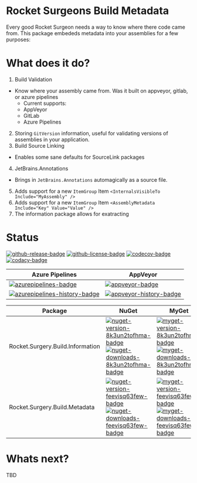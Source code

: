 # Rocket Surgeons Build Metadata

Every good Rocket Surgeon needs a way to know where there code came from.  This package embededs metadata into your assemblies for a few purposes:


# What does it do?
1) Build Validation
  * Know where your assembly came from.  Was it built on appveyor, gitlab, or azure pipelines
    * Current supports:
    * AppVeyor
    * GitLab
    * Azure Pipelines
2) Storing `GitVersion` information, useful for validating versions of assemblies in your application.
3) Build Source Linking
  * Enables some sane defaults for SourceLink packages
4) JetBrains.Annotations
  * Brings in `JetBrains.Annotations` automagically as a source file.
5) Adds support for a new `ItemGroup` Item `<InternalsVisibleTo Include="MyAssembly" />`
5) Adds support for a new `ItemGroup` Item `<AssemblyMetadata Include="Key" Value="Value" />`
6) The information package allows for exatracting

# Status
<!-- badges -->
[![github-release-badge]][github-release]
[![github-license-badge]][github-license]
[![codecov-badge]][codecov]
[![codacy-badge]][codacy]
<!-- badges -->

<!-- history badges -->
| Azure Pipelines | AppVeyor |
| --------------- | -------- |
| [![azurepipelines-badge]][azurepipelines] | [![appveyor-badge]][appveyor] |
| [![azurepipelines-history-badge]][azurepipelines-history] | [![appveyor-history-badge]][appveyor-history] |
<!-- history badges -->

<!-- nuget packages -->
| Package | NuGet | MyGet |
| ------- | ----- | ----- |
| Rocket.Surgery.Build.Information | [![nuget-version-8k3un2tofhma-badge]![nuget-downloads-8k3un2tofhma-badge]][nuget-8k3un2tofhma] | [![myget-version-8k3un2tofhma-badge]![myget-downloads-8k3un2tofhma-badge]][myget-8k3un2tofhma] |
| Rocket.Surgery.Build.Metadata | [![nuget-version-feevisq63few-badge]![nuget-downloads-feevisq63few-badge]][nuget-feevisq63few] | [![myget-version-feevisq63few-badge]![myget-downloads-feevisq63few-badge]][myget-feevisq63few] |
<!-- nuget packages -->

# Whats next?
TBD

<!-- generated references -->
[github-release]: https://github.com/RocketSurgeonsGuild/Build/releases/latest
[github-release-badge]: https://img.shields.io/github/release/RocketSurgeonsGuild/Build.svg?logo=github&style=flat "Latest Release"
[github-license]: https://github.com/RocketSurgeonsGuild/Build/blob/master/LICENSE
[github-license-badge]: https://img.shields.io/github/license/RocketSurgeonsGuild/Build.svg?style=flat "License"
[codecov]: https://codecov.io/gh/RocketSurgeonsGuild/Build
[codecov-badge]: https://img.shields.io/codecov/c/github/RocketSurgeonsGuild/Build.svg?color=E03997&label=codecov&logo=codecov&logoColor=E03997&style=flat "Code Coverage"
[codacy]: https://www.codacy.com/app/RocketSurgeonsGuild/Build
[codacy-badge]: https://api.codacy.com/project/badge/Grade/b29e0b29ee834b9ba52c07042aee41cf "Codacy"
[azurepipelines]: https://rocketsurgeonsguild.visualstudio.com/Libraries/_build/latest?definitionId=5&branchName=master
[azurepipelines-badge]: https://img.shields.io/azure-devops/build/rocketsurgeonsguild/Libraries/5.svg?color=98C6FF&label=azure%20pipelines&logo=azuredevops&logoColor=98C6FF&style=flat "Azure Pipelines Status"
[azurepipelines-history]: https://rocketsurgeonsguild.visualstudio.com/Libraries/_build?definitionId=5&branchName=master
[azurepipelines-history-badge]: https://buildstats.info/azurepipelines/chart/rocketsurgeonsguild/Libraries/5?includeBuildsFromPullRequest=false "Azure Pipelines History"
[appveyor]: https://ci.appveyor.com/project/RocketSurgeonsGuild/Build
[appveyor-badge]: https://img.shields.io/appveyor/ci/RocketSurgeonsGuild/Build.svg?color=00b3e0&label=appveyor&logo=appveyor&logoColor=00b3e0&style=flat "AppVeyor Status"
[appveyor-history]: https://ci.appveyor.com/project/RocketSurgeonsGuild/Build/history
[appveyor-history-badge]: https://buildstats.info/appveyor/chart/RocketSurgeonsGuild/Build?includeBuildsFromPullRequest=false "AppVeyor History"
[nuget-8k3un2tofhma]: https://www.nuget.org/packages/Rocket.Surgery.Build.Information/
[nuget-version-8k3un2tofhma-badge]: https://img.shields.io/nuget/v/Rocket.Surgery.Build.Information.svg?color=004880&logo=nuget&style=flat-square "NuGet Version"
[nuget-downloads-8k3un2tofhma-badge]: https://img.shields.io/nuget/dt/Rocket.Surgery.Build.Information.svg?color=004880&logo=nuget&style=flat-square "NuGet Downloads"
[myget-8k3un2tofhma]: https://www.myget.org/feed/rocket-surgeons-guild/package/nuget/Rocket.Surgery.Build.Information
[myget-version-8k3un2tofhma-badge]: https://img.shields.io/myget/rocket-surgeons-guild/vpre/Rocket.Surgery.Build.Information.svg?label=myget&color=004880&logo=nuget&style=flat-square "MyGet Pre-Release Version"
[myget-downloads-8k3un2tofhma-badge]: https://img.shields.io/myget/rocket-surgeons-guild/dt/Rocket.Surgery.Build.Information.svg?color=004880&logo=nuget&style=flat-square "MyGet Downloads"
[nuget-feevisq63few]: https://www.nuget.org/packages/Rocket.Surgery.Build.Metadata/
[nuget-version-feevisq63few-badge]: https://img.shields.io/nuget/v/Rocket.Surgery.Build.Metadata.svg?color=004880&logo=nuget&style=flat-square "NuGet Version"
[nuget-downloads-feevisq63few-badge]: https://img.shields.io/nuget/dt/Rocket.Surgery.Build.Metadata.svg?color=004880&logo=nuget&style=flat-square "NuGet Downloads"
[myget-feevisq63few]: https://www.myget.org/feed/rocket-surgeons-guild/package/nuget/Rocket.Surgery.Build.Metadata
[myget-version-feevisq63few-badge]: https://img.shields.io/myget/rocket-surgeons-guild/vpre/Rocket.Surgery.Build.Metadata.svg?label=myget&color=004880&logo=nuget&style=flat-square "MyGet Pre-Release Version"
[myget-downloads-feevisq63few-badge]: https://img.shields.io/myget/rocket-surgeons-guild/dt/Rocket.Surgery.Build.Metadata.svg?color=004880&logo=nuget&style=flat-square "MyGet Downloads"
<!-- generated references -->

<!-- nuke-data
github:
  owner: RocketSurgeonsGuild
  repository: Build
azurepipelines:
  account: rocketsurgeonsguild
  teamproject: Libraries
  builddefinition: 5
appveyor:
  account: RocketSurgeonsGuild
  build: Build
myget:
  account: rocket-surgeons-guild
codacy:
  project: b29e0b29ee834b9ba52c07042aee41cf
-->
